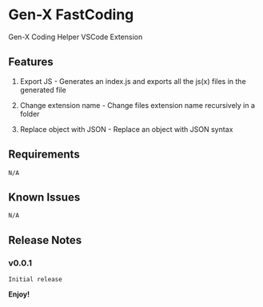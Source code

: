 # Gen-X FastCoding

Gen-X Coding Helper VSCode Extension

## Features

1. Export JS - Generates an index.js and exports all the js(x) files in the generated file

2. Change extension name - Change files extension name recursively in a folder

3. Replace object with JSON - Replace an object with JSON syntax


## Requirements

    N/A

## Known Issues

    N/A

## Release Notes

### v0.0.1

    Initial release

**Enjoy!**
